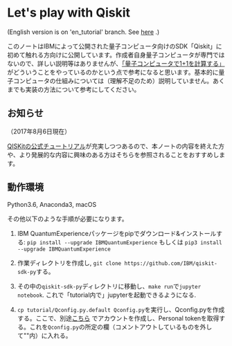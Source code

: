 # Let's play with Qiskit 
(English version is on 'en_tutorial' branch. See [here](https://github.com/hiroyuki827/playing-with-Qiskit/tree/en_tutorial)
.)

このノートはIBMによって公開された量子コンピュータ向けのSDK「Qiskit」に初めて触れる方向けに公開しています。作成者自身量子コンピュータが専門ではないので、詳しい説明等はありませんが、[「量子コンピュータで1+1を計算する」](http://qiita.com/kjtnk/items/8385052a50e3154d1022)がどういうことをやっているのかという点で参考になると思います。基本的に量子コンピュータの仕組みについては（理解不足のため）説明していません。あくまでも実装の方法について参考にしてください。

## お知らせ
（2017年8月6日現在）

[QISKitの公式チュートリアル](https://github.com/QISKit/qiskit-tutorial)が充実しつつあるので、本ノートの内容を終えた方や、より発展的な内容に興味のある方はそちらを参照されることをおすすめします。

## 動作環境
Python3.6, Anaconda3, macOS


その他以下のような手順が必要になります。

1. IBM QuantumExperienceパッケージをpipでダウンロード&インストールする: `pip install --upgrade IBMQuantumExperience` もしくは `pip3 install --upgrade IBMQuantumExperience`

2. 作業ディレクトリを作成し, `git clone https://github.com/IBM/qiskit-sdk-py`する。

3. その中の`qiskit-sdk-py`ディレクトリに移動し、`make run`で`jupyter notebook`. これで「tutorial内で」jupyterを起動できるようになる.

4. `cp tutorial/Qconfig.py.default Qconfig.py`を実行し、Qconfig.pyを作成する。ここで、別途[こちら](https://quantumexperience.ng.bluemix.net/qx/user-guide) でアカウントを作成し、Personal tokenを取得する。これを`Qconfig.py`の所定の欄（コメントアウトしているものを外して""内）に入れる。
